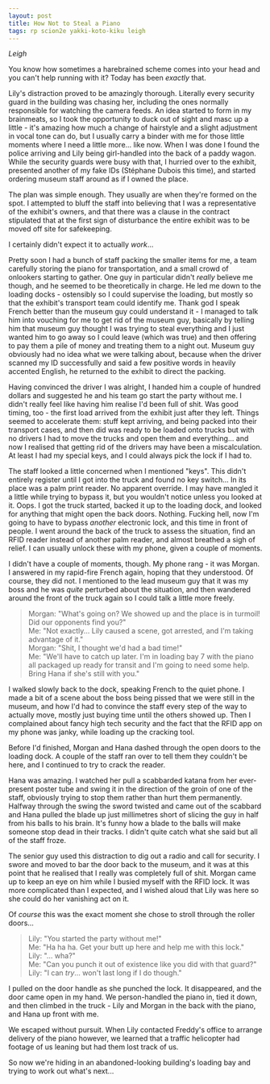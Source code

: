 ```yaml
---
layout: post
title: How Not to Steal a Piano
tags: rp scion2e yakki-koto-kiku leigh
---
```


*Leigh*

You know how sometimes a harebrained scheme comes into your head and you can't help running with it? Today has been *exactly* that.

Lily's distraction proved to be amazingly thorough. Literally every security guard in the building was chasing her, including the ones normally responsible for watching the camera feeds. An idea started to form in my brainmeats, so I took the opportunity to duck out of sight and masc up a little - it's amazing how much a change of hairstyle and a slight adjustment in vocal tone can do, but I usually carry a binder with me for those little moments where I need a little more... like now. When I was done I found the police arriving and Lily being girl-handled into the back of a paddy wagon. While the security guards were busy with that, I hurried over to the exhibit, presented another of my fake IDs (Stéphane Dubois this time), and started ordering museum staff around as if I owned the place.

The plan was simple enough. They usually are when they're formed on the spot. I attempted to bluff the staff into believing that I was a representative of the exhibit's owners, and that there was a clause in the contract stipulated that at the first sign of disturbance the entire exhibit was to be moved off site for safekeeping. 

I certainly didn't expect it to actually *work*...

Pretty soon I had a bunch of staff packing the smaller items for me, a team carefully storing the piano for transportation, and a small crowd of onlookers starting to gather. One guy in particular didn't *really* believe me though, and he seemed to be theoretically in charge. He led me down to the loading docks - ostensibly so I could supervise the loading, but mostly so that the exhibit's transport team could identify me. Thank god I speak French better than the museum guy could understand it - I managed to talk him into vouching for me to get rid of the museum guy, basically by telling him that museum guy thought I was trying to steal everything and I just wanted him to go away so I could leave (which was true) and then offering to pay them a pile of money and treating them to a night out. Museum guy obviously had no idea what we were talking about, because when the driver scanned my ID successfully and said a few positive words in heavily accented English, he returned to the exhibit to direct the packing.

Having convinced the driver I was alright, I handed him a couple of hundred dollars and suggested he and his team go start the party without me. I didn't really feel like having him realise I'd been full of shit. Was good timing, too - the first load arrived from the exhibit just after they left. Things seemed to accelerate them: stuff kept arriving, and being packed into their transport cases, and then did was ready to be loaded onto trucks but with no drivers I had to move the trucks and open them and everything... and now I realised that getting rid of the drivers may have been a miscalculation. At least I had my special keys, and I could always pick the lock if I had to.

The staff looked a little concerned when I mentioned "keys". This didn't entirely register until I got into the truck and found no key switch... In its place was a palm print reader. No apparent override. I may have mangled it a little while trying to bypass it, but you wouldn't notice unless you looked at it. Oops. I got the truck started, backed it up to the loading dock, and looked for anything that might open the back doors. Nothing. Fucking hell, now I'm going to have to bypass *another* electronic lock, and this time in front of people. I went around the back of the truck to assess the situation, find an RFID reader instead of another palm reader, and almost breathed a sigh of relief. I can usually unlock these with my phone, given a couple of moments.

I didn't have a couple of moments, though. My phone rang - it was Morgan. I answered in my rapid-fire French again, hoping that they understood. Of course, they did not. I mentioned to the lead museum guy that it was my boss and he was *quite* perturbed about the situation, and then wandered around the front of the truck again so I could talk a little more freely.

> Morgan: "What's going on? We showed up and the place is in turmoil! Did our opponents find you?"  
> Me: "Not exactly... Lily caused a scene, got arrested, and I'm taking advantage of it."  
> Morgan: "Shit, I thought we'd had a bad time!"  
> Me: "We'll have to catch up later. I'm in loading bay 7 with the piano all packaged up ready for transit and I'm going to need some help. Bring Hana if she's still with you."

I walked slowly back to the dock, speaking French to the quiet phone. I made a bit of a scene about the boss being pissed that we were still in the museum, and how I'd had to convince the staff every step of the way to actually move, mostly just buying time until the others showed up. Then I complained about fancy high tech security and the fact that the RFID app on my phone was janky, while loading up the cracking tool.

Before I'd finished, Morgan and Hana dashed through the open doors to the loading dock. A couple of the staff ran over to tell them they couldn't be here, and I continued to try to crack the reader.

Hana was amazing. I watched her pull a scabbarded katana from her ever-present poster tube and swing it in the direction of the groin of one of the staff, obviously trying to stop them rather than hurt them permanently. Halfway through the swing the sword twisted and came out of the scabbard and Hana pulled the blade up just millimetres short of slicing the guy in half from his balls to his brain. It's funny how a blade to the balls will make someone stop dead in their tracks. I didn't quite catch what she said but all of the staff froze.

The senior guy used this distraction to dig out a radio and call for security. I swore and moved to bar the door back to the museum, and it was at this point that he realised that I really was completely full of shit. Morgan came up to keep an eye on him while I busied myself with the RFID lock. It was more complicated than I expected, and I wished aloud that Lily was here so she could do her vanishing act on it.

Of *course* this was the exact moment she chose to stroll through the roller doors...

> Lily: "You started the party without me!"  
> Me: "Ha ha ha. Get your butt up here and help me with this lock."  
> Lily: "... wha?"  
> Me: "Can you punch it out of existence like you did with that guard?"  
> Lily: "I can *try*... won't last long if I do though."

I pulled on the door handle as she punched the lock. It disappeared, and the door came open in my hand. We person-handled the piano in, tied it down, and then climbed in the truck - Lily and Morgan in the back with the piano, and Hana up front with me.

We escaped without pursuit. When Lily contacted Freddy's office to arrange delivery of the piano however, we learned that a traffic helicopter had footage of us leaning but had them lost track of us.

So now we're hiding in an abandoned-looking building's loading bay and trying to work out what's next...
